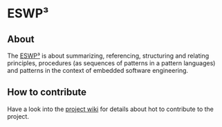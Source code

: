# ESWP³

## About

The [ESWP³](http://eswp3.org/) is about summarizing, referencing, structuring and relating principles, procedures (as sequences of patterns in a pattern languages) and patterns in the context of embedded software engineering.

## How to contribute

Have a look into the [project wiki](https://github.com/fkromer/eswp3/wiki) for details about hot to contribute to the project.
